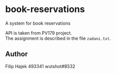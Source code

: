 # book-reservations
A system for book reservations

API is taken from PV179 project.\
The assignment is described in the file `zadani.txt`.

## Author
Filip Hajek 493341 wutshot#8532
